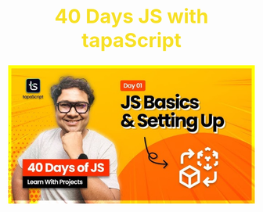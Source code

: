 <h1 style="text-align:center; color:#F7E025; font-size: 40px ">40 Days JS with tapaScript</h1>

![40 Days JS](./images/hq720.jpg)
